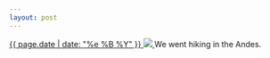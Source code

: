 ```yaml
---
layout: post
---
```


<p>
  <a href="/115">
    <time>{{ page.date | date: "%e %B %Y" }}</time>
    <img src="{{ site.assets_url }}/115.jpg">
  </a>
  We went hiking in the Andes.
</p>
